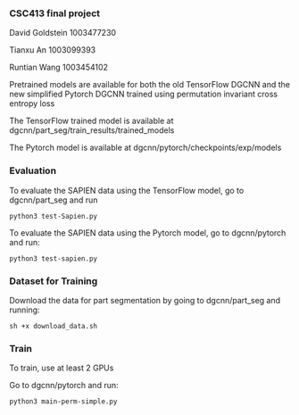 ### CSC413 final project

David Goldstein 1003477230

Tianxu An 1003099393

Runtian Wang 1003454102


Pretrained models are available for both the old TensorFlow DGCNN and the new simplified Pytorch DGCNN trained using permutation invariant cross entropy loss

The TensorFlow trained model is available at dgcnn/part_seg/train_results/trained_models

The Pytorch model is available at dgcnn/pytorch/checkpoints/exp/models

### Evaluation

To evaluate the SAPIEN data using the TensorFlow model, go to dgcnn/part_seg and run 

```
python3 test-Sapien.py
```

To evaluate the SAPIEN data using the Pytorch model, go to dgcnn/pytorch and run:

```
python3 test-sapien.py
```

### Dataset for Training

Download the data for part segmentation by going to dgcnn/part_seg and running:

```
sh +x download_data.sh
```

### Train

To train, use at least 2 GPUs

Go to dgcnn/pytorch and run:

```
python3 main-perm-simple.py
```

